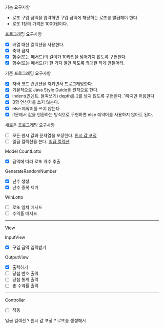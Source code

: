 기능 요구사항

- 로또 구입 금액을 입력하면 구입 금액에 해당하는 로또를 발급해야 한다.
- 로또 1장의 가격은 1000원이다.

프로그래밍 요구사항

- [x] 배열 대신 컬렉션을 사용한다.
- [x] 축약 금지
- [x] 함수(또는 메서드)의 길이가 10라인을 넘어가지 않도록 구현한다.
- [x] 함수(또는 메서드)가 한 가지 일만 하도록 최대한 작게 만들어라.

기존 프로그래밍 요구사항

- [x] 자바 코드 컨벤션을 지키면서 프로그래밍한다.
- [x] 기본적으로 Java Style Guide을 원칙으로 한다.
- [x] indent(인덴트, 들여쓰기) depth를 2를 넘지 않도록 구현한다. 1까지만 허용한다
- [x] 3항 연산자를 쓰지 않는다.
- [x] else 예약어를 쓰지 않는다
- [x] if문에서 값을 반환하는 방식으로 구현하면 else 예약어를 사용하지 않아도 된다.

새로운 프로그래밍 요구사항

- [ ] 모든 원시 값과 문자열을 포장한다. [원시 값 포장 ](https://jaehee329.tistory.com/22)
- [ ] 일급 컬렉션을 쓴다. [일급 컬렉션](https://dev-cool.tistory.com/28)

Model
CountLotto

- [x] 금액에 따라 로또 개수 추출

GenerateRandomNumber

- [x] 난수 생성
- [x] 난수 중복 제거

WinLotto

- [ ] 로또 일치 메서드
- [ ] 수익률 메서드

 -------------------------
View

InputView

- [x] 구입 금액 입력받기

OutputView

- [x] 출력하기
- [ ] 당첨 번호 출력
- [ ] 당첨 통계 출력
- [ ] 총 수익률 출력

---------------------------
Controller

- [ ] 작동 





일급 컬렉션 ?  원시 값 포장 ? 
로또를 생성해서  